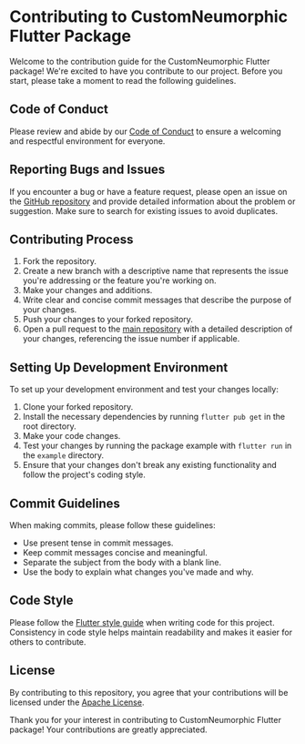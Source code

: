 # Contributing to CustomNeumorphic Flutter Package

Welcome to the contribution guide for the CustomNeumorphic Flutter package! We're excited to have you contribute to our project. Before you start, please take a moment to read the following guidelines.

## Code of Conduct

Please review and abide by our [Code of Conduct](CODE_OF_CONDUCT.md) to ensure a welcoming and respectful environment for everyone.

## Reporting Bugs and Issues

If you encounter a bug or have a feature request, please open an issue on the [GitHub repository](https://github.com/Arfaz123/custom_neumorphic/issues) and provide detailed information about the problem or suggestion. Make sure to search for existing issues to avoid duplicates.

## Contributing Process

1. Fork the repository.
2. Create a new branch with a descriptive name that represents the issue you're addressing or the feature you're working on.
3. Make your changes and additions.
4. Write clear and concise commit messages that describe the purpose of your changes.
5. Push your changes to your forked repository.
6. Open a pull request to the [main repository](https://github.com/Arfaz123/custom_neumorphic/pulls) with a detailed description of your changes, referencing the issue number if applicable.

## Setting Up Development Environment

To set up your development environment and test your changes locally:

1. Clone your forked repository.
2. Install the necessary dependencies by running `flutter pub get` in the root directory.
3. Make your code changes.
4. Test your changes by running the package example with `flutter run` in the `example` directory.
5. Ensure that your changes don't break any existing functionality and follow the project's coding style.

## Commit Guidelines

When making commits, please follow these guidelines:

- Use present tense in commit messages.
- Keep commit messages concise and meaningful.
- Separate the subject from the body with a blank line.
- Use the body to explain what changes you've made and why.

## Code Style

Please follow the [Flutter style guide](https://flutter.dev/docs/development/tools/formatting) when writing code for this project. Consistency in code style helps maintain readability and makes it easier for others to contribute.

## License

By contributing to this repository, you agree that your contributions will be licensed under the [Apache License](LICENSE).

Thank you for your interest in contributing to CustomNeumorphic Flutter package! Your contributions are greatly appreciated.

